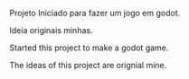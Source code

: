 Projeto Iniciado para fazer um jogo em godot.

Ideia originais minhas.


Started this project to make a godot game.

The ideas of this project are orignial mine.
